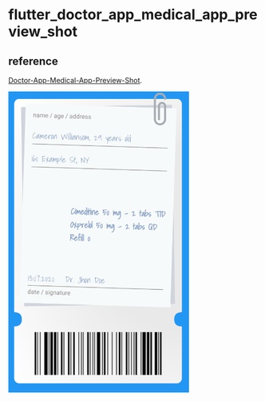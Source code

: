 # flutter_doctor_app_medical_app_preview_shot

## reference
[Doctor-App-Medical-App-Preview-Shot](https://dribbble.com/shots/14053057-Doctor-App-Medical-App-Preview-Shot).

![Screenshot](screenshot.png)
